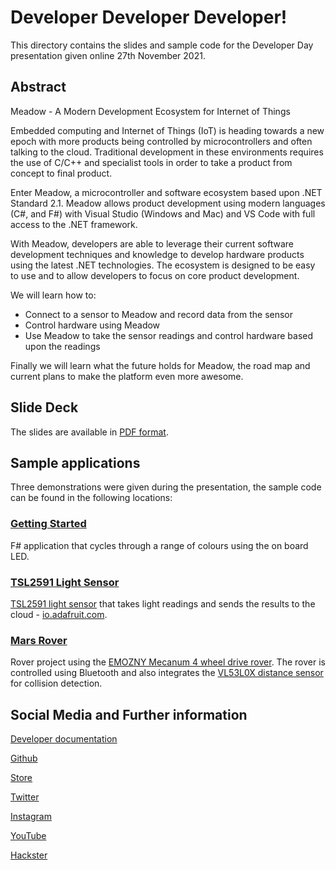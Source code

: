 # Developer Developer Developer!

This directory contains the slides and sample code for the Developer Day presentation given online 27th November 2021.

## Abstract

Meadow - A Modern Development Ecosystem for Internet of Things

Embedded computing and Internet of Things (IoT) is heading towards a new epoch with more products being controlled by microcontrollers and often talking to the cloud.  Traditional development in these environments requires the use of C/C++ and specialist tools in order to take a product from concept to final product.

Enter Meadow, a microcontroller and software ecosystem based upon .NET Standard 2.1.  Meadow allows product development using modern languages (C#, and F#) with Visual Studio (Windows and Mac) and VS Code with full access to the .NET framework.

With Meadow, developers are able to leverage their current software development techniques and knowledge to develop hardware products using the latest .NET technologies.  The ecosystem is designed to be easy to use and to allow developers to focus on core product development.

We will learn how to:

* Connect to a sensor to Meadow and record data from the sensor
* Control hardware using Meadow
* Use Meadow to take the sensor readings and control hardware based upon the readings

Finally we will learn what the future holds for Meadow, the road map and current plans to make the platform even more awesome.

## Slide Deck

The slides are available in [PDF format](MeadowEcosystemForIoTDevelopment.pdf).

## Sample applications

Three demonstrations were given during the presentation, the sample code can be found in the following locations:

### [Getting Started](01-GettingStarted/Readme.md)

F# application that cycles through a range of colours using the on board LED.

### [TSL2591 Light Sensor](02-LightSensor/Readme.md)

[TSL2591 light sensor](https://coolcomponents.co.uk/products/tsl2591-high-dynamic-range-digital-light-sensor-stemma-qt?_pos=5&_sid=cb5eb073a&_ss=r) that takes light readings and sends the results to the cloud - [io.adafruit.com](https://io.adafruit.com/).

### [Mars Rover](03-MarsRover/Readme.md)

Rover project using the [EMOZNY Mecanum 4 wheel drive rover](https://www.amazon.co.uk/gp/product/B084TNLFYB/ref=ppx_yo_dt_b_asin_title_o01_s00?ie=UTF8&psc=1).  The rover is controlled using Bluetooth and also integrates the [VL53L0X distance sensor](https://coolcomponents.co.uk/products/vl53l0x-time-of-flight-distance-sensor-carrier-with-voltage-regulator-200cm-max?_pos=1&_sid=84ed08d55&_ss=r) for collision detection.

## Social Media and Further information

[Developer documentation](http://developer.wildernesslabs.co/)

[Github](https://github.com/wildernesslabs)

[Store](https://store.wildernesslabs.co/)

[Twitter](https://twitter.com/wildernesslabs)

[Instagram](https://www.instagram.com/wildernesslabs)

[YouTube](https://www.youtube.com/c/WildernessLabs)

[Hackster](https://www.hackster.io/WildernessLabs)
